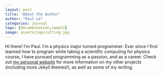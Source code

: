 ```yaml
---
layout: post
title: "About the Author"
author: "Paul Le"
categories: journal
tags: [documentation,sample]
image: assets/img/cutting.jpg
---
```


Hi there! I'm Paul. I’m a physics major turned programmer. Ever since I first learned how to program while taking a scientific computing for physics course, I have pursued programming as a passion, and as a career. Check out [my personal website](https://www.lenpaul.com/) for more information on my other projects (including more Jekyll themes!), as well as some of my writing.

